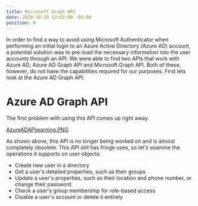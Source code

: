 ```yaml
---
title: Microsoft Graph API
date: 2020-10-29 13:02:00 -05:00
position: 0
---
```


In order to find a way to avoid using Microsoft Authenticator when performing an initial login to an Azure Active Directory (Azure AD) account, a potential solution was to pre-load the necessary information into the user accounts through an API. We were able to find two APIs that work with Azure AD; Azure AD Graph API and Microsoft Graph API. Both of these, however, do not have the capabilities required for our purposes. First lets look at the Azure AD Graph API.

# Azure AD Graph API
The first problem with using this API comes up right away.

[AzureADAPIwarning.PNG](/uploads/AzureADAPIwarning.PNG)

As shown above, this API is no longer being worked on and is almost completely obsolete. This API still has fringe uses, so let's examine the operations it supports on user objects:
* Create new user in a directory
* Get a user's detailed properties, such as their groups
* Update a user's properties, such as their location and phone number, or change their password
* Check a user's group membership for role-based access
* Disable a user's account or delete it entirely
